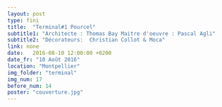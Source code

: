 ```yaml
---
layout: post
type: fini
title:  "Terminal#1 Pourcel"
subtitle1: "Architecte : Thomas Bay Maitre d'oeuvre : Pascal Agli"
subtitle2: "Décorateurs:  Christian Collot & Moca"
link: none
date:   2016-08-10 12:00:00 +0200
date_fr: "10 Août 2016"
location: "Montpellier"
img_folder: "terminal"
img_num: 17
before_num: 14
poster: "couverture.jpg"
---
```

